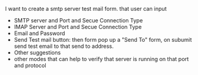I want to create a smtp server test mail form.  that user can input 
- SMTP server and Port and Secue Connection Type
- IMAP Server and Port and Secue Connection Type
- Email and Password
- Send Test mail button: then form pop up a "Send To" form, on subumit send test email to that send to address.
- Other suggestions
- other modes that can help to verify that server is running on that port and protocol 